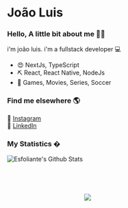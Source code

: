 <h1>João Luis</h1>

### Hello, A little bit about me 👋😄

<p>i'm joão luis. i'm a fullstack developer 💻</p>

<ul>
  <li>😍 NextJs, TypeScript</li>
  <li>⛏  React, React Native, NodeJs</li>
  <li>💛 Games, Movies, Series, Soccer</li>
</ul>

### Find me elsewhere 🌎

📸 [Instagram](https://www.instagram.com/jluisr89/) <br>
💼 [LinkedIn](www.linkedin.com/in/joaoluisdev) <br>

### My Statistics �

<img align="left" alt="Esfoliante's Github Stats" src="https://github-readme-stats.vercel.app/api?username=JUAUMDEV89&show_icons=true&hide_border=false&count_private=true" />


<img  style="margin-top: 90px" align="center" src="https://github-readme-stats.anuraghazra1.vercel.app/api/top-langs/?username=JUAUMDEV89&layout=compact" /><br/>


